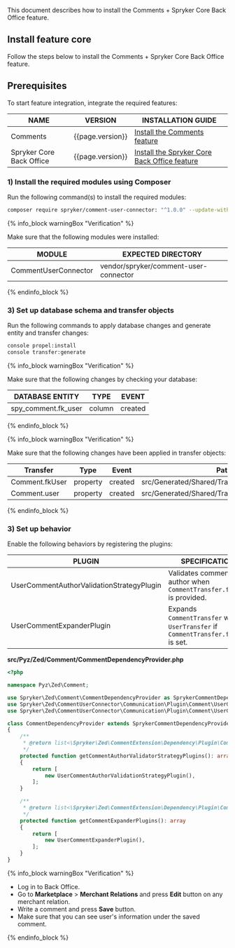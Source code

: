 This document describes how to install the Comments + Spryker Core Back Office feature.

## Install feature core

Follow the steps below to install the Comments + Spryker Core Back Office feature.

## Prerequisites

To start feature integration, integrate the required features:

| NAME                     | VERSION          | INSTALLATION GUIDE                                                                                                                                                |
|--------------------------|------------------|-------------------------------------------------------------------------------------------------------------------------------------------------------------------|
| Comments                 | {{page.version}} | [Install the Comments feature](/docs/pbc/all/cart-and-checkout/{{page.version}}/base-shop/install-and-upgrade/install-features/install-the-comments-feature.html) |
| Spryker Core Back Office | {{page.version}} | [Install the Spryker Core Back Office feature](/docs/scos/dev/feature-integration-guides/{{page.version}}/spryker-core-back-office-feature-integration.html)      |

### 1) Install the required modules using Composer

Run the following command(s) to install the required modules:

```bash
composer require spryker/comment-user-connector: "^1.0.0" --update-with-dependencies
```

{% info_block warningBox "Verification" %}

Make sure that the following modules were installed:

| MODULE                         | EXPECTED DIRECTORY                               |
|--------------------------------|--------------------------------------------------|
| CommentUserConnector           | vendor/spryker/comment-user-connector            |

{% endinfo_block %}

### 3) Set up database schema and transfer objects

Run the following commands to apply database changes and generate entity and transfer changes:

```bash
console propel:install
console transfer:generate
```

{% info_block warningBox "Verification" %}

Make sure that the following changes by checking your database:

| DATABASE ENTITY     | TYPE   | EVENT   |
|---------------------|--------|---------|
| spy_comment.fk_user | column | created |

{% endinfo_block %}

{% info_block warningBox "Verification" %}

Make sure that the following changes have been applied in transfer objects:

| Transfer       | Type     | Event   | Path                                          |
|----------------|----------|---------|-----------------------------------------------|
| Comment.fkUser | property | created | src/Generated/Shared/Transfer/CommentTransfer |
| Comment.user   | property | created | src/Generated/Shared/Transfer/CommentTransfer |

{% endinfo_block %}

### 3) Set up behavior

Enable the following behaviors by registering the plugins:

| PLUGIN                                    | SPECIFICATION                                                                     | PREREQUISITES | NAMESPACE                                                     |
|-------------------------------------------|-----------------------------------------------------------------------------------|---------------|---------------------------------------------------------------|
| UserCommentAuthorValidationStrategyPlugin | Validates comment author when `CommentTransfer.fkUser` is provided.               |               | Spryker\Zed\CommentUserConnector\Communication\Plugin\Comment |
| UserCommentExpanderPlugin                 | Expands `CommentTransfer` with `UserTransfer` if `CommentTransfer.fkUser` is set. |               | Spryker\Zed\CommentUserConnector\Communication\Plugin\Comment |

**src/Pyz/Zed/Comment/CommentDependencyProvider.php**

```php
<?php

namespace Pyz\Zed\Comment;

use Spryker\Zed\Comment\CommentDependencyProvider as SprykerCommentDependencyProvider;
use Spryker\Zed\CommentUserConnector\Communication\Plugin\Comment\UserCommentAuthorValidationStrategyPlugin;
use Spryker\Zed\CommentUserConnector\Communication\Plugin\Comment\UserCommentExpanderPlugin;

class CommentDependencyProvider extends SprykerCommentDependencyProvider
{
    /**
     * @return list<\Spryker\Zed\CommentExtension\Dependency\Plugin\CommentAuthorValidatorStrategyPluginInterface>
     */
    protected function getCommentAuthorValidatorStrategyPlugins(): array
    {
        return [
            new UserCommentAuthorValidationStrategyPlugin(),
        ];
    }

    /**
     * @return list<\Spryker\Zed\CommentExtension\Dependency\Plugin\CommentExpanderPluginInterface>
     */
    protected function getCommentExpanderPlugins(): array
    {
        return [
            new UserCommentExpanderPlugin(),
        ];
    }
}
```

{% info_block warningBox "Verification" %}

* Log in to Back Office.
* Go to **Marketplace** > **Merchant Relations** and press **Edit** button on any merchant relation.
* Write a comment and press **Save** button.
* Make sure that you can see user's information under the saved comment.

{% endinfo_block %}
